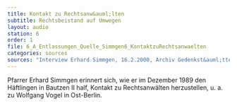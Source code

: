 ```yaml
---
title: Kontakt zu Rechtsanw&auml;lten
subtitle: Rechtsbeistand auf Umwegen
layout: audio
station: 6
order: 1
file: 6_A_Entlassungen_Quelle_Simmgen6_KontaktzuRechtsanwaelten
categories: sources
sources: "Interview Erhard Simmgen, 16.2.2000, Archiv Gedenkst&auml;tte Bautzen."
---
```

Pfarrer Erhard Simmgen&nbsp;erinnert sich, wie er im Dezember 1989 den H&auml;ftlingen in Bautzen II half, Kontakt zu Rechtsanw&auml;lten herzustellen, u.&nbsp;a. zu Wolfgang Vogel in Ost-Berlin.
